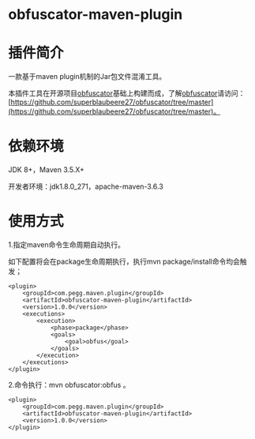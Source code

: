 # obfuscator-maven-plugin

# 插件简介

一款基于maven plugin机制的Jar包文件混淆工具。

本插件工具在开源项目[obfuscator](https://github.com/superblaubeere27/obfuscator/tree/master)基础上构建而成，了解[obfuscator](https://github.com/superblaubeere27/obfuscator/tree/master)请访问：[https://github.com/superblaubeere27/obfuscator/tree/master](https://github.com/superblaubeere27/obfuscator/tree/master)。

# 依赖环境

JDK 8+，Maven 3.5.X+

开发者环境：jdk1.8.0_271，apache-maven-3.6.3

# 使用方式

1.指定maven命令生命周期自动执行。

如下配置将会在package生命周期执行，执行mvn package/install命令均会触发；

```
<plugin>
    <groupId>com.pegg.maven.plugin</groupId>
    <artifactId>obfuscator-maven-plugin</artifactId>
    <version>1.0.0</version>
    <executions>
		<execution>
			<phase>package</phase>
			<goals>
				<goal>obfus</goal>
			</goals>
		</execution>
	</executions>
</plugin>
```
2.命令执行：mvn obfuscator:obfus 。

```
<plugin>
    <groupId>com.pegg.maven.plugin</groupId>
    <artifactId>obfuscator-maven-plugin</artifactId>
    <version>1.0.0</version>
</plugin>
```